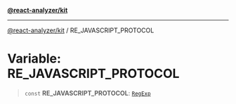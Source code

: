 [**@react-analyzer/kit**](../README.md)

***

[@react-analyzer/kit](../README.md) / RE\_JAVASCRIPT\_PROTOCOL

# Variable: RE\_JAVASCRIPT\_PROTOCOL

> `const` **RE\_JAVASCRIPT\_PROTOCOL**: [`RegExp`](https://developer.mozilla.org/docs/Web/JavaScript/Reference/Global_Objects/RegExp)

